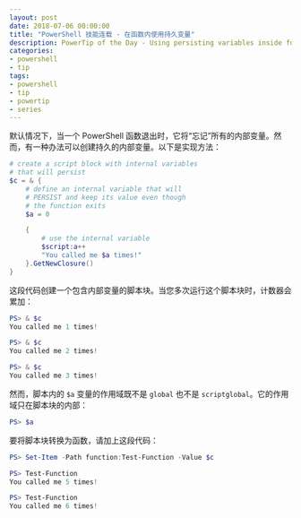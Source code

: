 ```yaml
---
layout: post
date: 2018-07-06 00:00:00
title: "PowerShell 技能连载 - 在函数内使用持久变量"
description: PowerTip of the Day - Using persisting variables inside functions
categories:
- powershell
- tip
tags:
- powershell
- tip
- powertip
- series
---
```

默认情况下，当一个 PowerShell 函数退出时，它将“忘记”所有的内部变量。然而，有一种办法可以创建持久的内部变量。以下是实现方法：

```powershell
# create a script block with internal variables
# that will persist
$c = & {
    # define an internal variable that will
    # PERSIST and keep its value even though
    # the function exits
    $a = 0

    {
        # use the internal variable
        $script:a++
        "You called me $a times!"
    }.GetNewClosure()
}
```

这段代码创建一个包含内部变量的脚本块。当您多次运行这个脚本块时，计数器会累加：

```powershell
PS> & $c
You called me 1 times!

PS> & $c
You called me 2 times!

PS> & $c
You called me 3 times!
```

然而，脚本内的 `$a` 变量的作用域既不是 `global` 也不是 `scriptglobal`。它的作用域只在脚本块的内部：

```powershell
PS> $a
```

要将脚本块转换为函数，请加上这段代码：

```powershell
PS> Set-Item -Path function:Test-Function -Value $c

PS> Test-Function
You called me 5 times!

PS> Test-Function
You called me 6 times!
```

<!--本文国际来源：[Using persisting variables inside functions](http://community.idera.com/powershell/powertips/b/tips/posts/using-persisting-variables-inside-functions)-->
